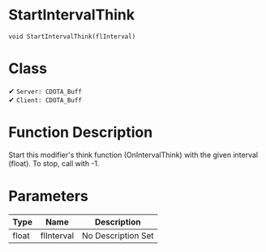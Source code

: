 # StartIntervalThink
```
void StartIntervalThink(flInterval)
```
# Class
✔ `Server: CDOTA_Buff`  
✔ `Client: CDOTA_Buff`  

# Function Description
Start this modifier's think function (OnIntervalThink) with the given interval (float).  To stop, call with -1.
# Parameters
Type|Name|Description
--|--|--
float|flInterval|No Description Set
